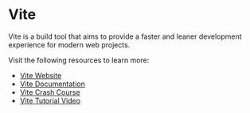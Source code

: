 # Vite

Vite is a build tool that aims to provide a faster and leaner development experience for modern web projects.

Visit the following resources to learn more:

- [Vite Website](https://vitejs.dev)
- [Vite Documentation](https://vitejs.dev/guide)
- [Vite Crash Course](https://youtu.be/LQQ3CR2JTX8)
- [Vite Tutorial Video](https://www.youtube.com/watch?v=VAeRhmpcWEQ)